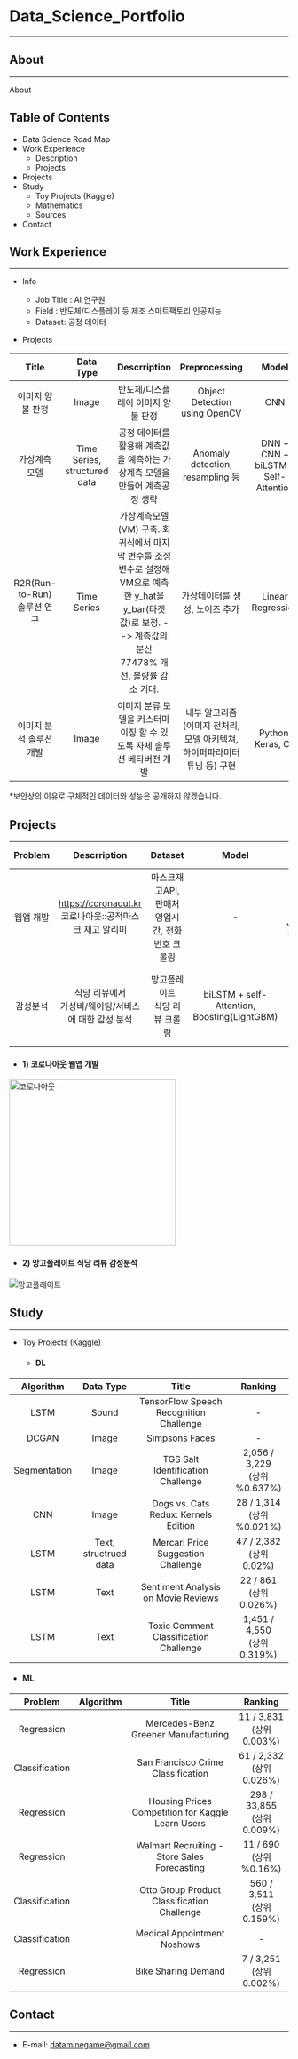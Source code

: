 # Data_Science_Portfolio
---


## About
---
About


## Table of Contents
- Data Science Road Map
- Work Experience
  - Description
  - Projects
- Projects
- Study
  - Toy Projects (Kaggle)
  - Mathematics
  - Sources
- Contact


## Work Experience
---
- Info
  - Job Title : AI 연구원
  - Field : 반도체/디스플레이 등 제조 스마트팩토리 인공지능
  - Dataset: 공정 데이터
  
- Projects

|Title|Data Type|Descrription|Preprocessing|Model|Stack|Duration|
|:---:|:-------:|:----------:|:-----------:|:---:|:---:|:------:|
|이미지 양불 판정|Image|반도체/디스플레이 이미지 양불 판정|Object Detection using OpenCV|CNN|Python, Keras, OpenCV|2019.11 - 2019.12|
|가상계측 모델|Time Series, <br> structured data|공정 데이터를 활용해 계측값을 예측하는 가상계측 모델을 만들어 계측공정 생략|Anomaly detection, resampling 등|DNN + CNN + biLSTM + Self-Attention|Python, Keras, msSQL|2019.10 - 2019.11|
|R2R(Run-to-Run) 솔루션 연구|Time Series|가상계측모델(VM) 구축. 회귀식에서 마지막 변수를 조정변수로 설정해 VM으로 예측한 y_hat을 y_bar(타겟값)로 보정. --> 계측값의 분산 77478% 개선. 불량률 감소 기대.|가상데이터를 생성, 노이즈 추가|Linear Regression|Python, Statsmodel|2019.10 - 2019.10|
|이미지 분석 솔루션 개발|Image|이미지 분류 모델을 커스터마이징 할 수 있도록 자체 솔루션 베타버전 개발|내부 알고리즘(이미지 전처리, 모델 아키텍쳐, 하이퍼파라미터 튜닝 등) 구현|Python, Keras, C#|CNN|2019.08 - 2019.10|


*보안상의 이유로 구체적인 데이터와 성능은 공개하지 않겠습니다.


## Projects

|Problem|Descrription|Dataset|Model|Stack|Last Update|
|:-----:|:----------:|:-----:|:---:|:---:|:---------:|
|웹앱 개발|https://coronaout.kr <br>코로나아웃::공적마스크 재고 알리미|마스크재고API, <br>판매처 영업시간, 전화번호 크롤링|-|Python, HTML, CSS, JavaScript, KakaoMap API|2020.04|
|감성분석|식당 리뷰에서 <br>가성비/웨이팅/서비스에 대한 감성 분석|망고플레이트 <br>식당 리뷰 크롤링|biLSTM + self-Attention, Boosting(LightGBM)|Python, PyTorch, Sklearn, Flask, HTML, CSS, jQuery|2019.06|

- #### 1) 코로나아웃 웹앱 개발
<img width="300" alt="코로나아웃" src="https://user-images.githubusercontent.com/45453533/82897996-7dee4e80-9f93-11ea-8d16-0f54e8d80fce.png">

- #### 2) 망고플레이트 식당 리뷰 감성분석
![망고플레이트](https://user-images.githubusercontent.com/45453533/82911319-b3e8fe00-9fa6-11ea-88ec-fe958819df21.gif)


## Study
---
- Toy Projects (Kaggle)
  - #### DL
|Algorithm|Data Type|Title|Ranking|
|:-------:|:-------:|:---:|:-----:|
|LSTM|Sound|TensorFlow Speech Recognition Challenge|-|
|DCGAN|Image|Simpsons Faces|-|
|Segmentation|Image|TGS Salt Identification Challenge|2,056 / 3,229 <br>(상위 %0.637%)|
|CNN|Image|Dogs vs. Cats Redux: Kernels Edition|28 / 1,314 <br>(상위 %0.021%)|
|LSTM|Text, <br>structrued data|Mercari Price Suggestion Challenge|47 / 2,382 <br>(상위 0.02%)|
|LSTM|Text|Sentiment Analysis on Movie Reviews|22 / 861 <br>(상위 0.026%)|
|LSTM|Text|Toxic Comment Classification Challenge|1,451 / 4,550 <br>(상위 0.319%)|

  - #### ML
|Problem|Algorithm|Title|Ranking|
|:-----:|:-------:|:---:|:-----:|
|Regression||Mercedes-Benz Greener Manufacturing|11 / 3,831 <br>(상위 0.003%)|
|Classification||San Francisco Crime Classification|61 / 2,332 <br>(상위 0.026%)|
|Regression||Housing Prices Competition for Kaggle Learn Users|298 / 33,855 <br>(상위 0.009%)|
|Regression||Walmart Recruiting - Store Sales Forecasting|11 / 690 <br>(상위 %0.16%)|
|Classification||Otto Group Product Classification Challenge|560 / 3,511 <br>(상위 0.159%)|
|Classification||Medical Appointment Noshows|-|
|Regression||Bike Sharing Demand|7 / 3,251 <br>(상위 0.002%)|

## Contact
---
- E-mail: dataminegame@gmail.com
